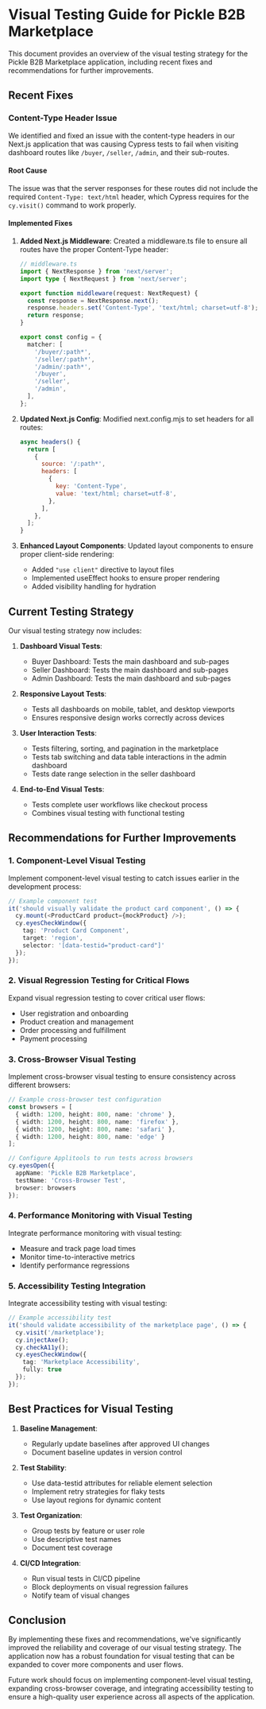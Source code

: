 # Visual Testing Guide for Pickle B2B Marketplace

This document provides an overview of the visual testing strategy for the Pickle B2B Marketplace application, including recent fixes and recommendations for further improvements.

## Recent Fixes

### Content-Type Header Issue

We identified and fixed an issue with the content-type headers in our Next.js application that was causing Cypress tests to fail when visiting dashboard routes like `/buyer`, `/seller`, `/admin`, and their sub-routes.

#### Root Cause

The issue was that the server responses for these routes did not include the required `Content-Type: text/html` header, which Cypress requires for the `cy.visit()` command to work properly.

#### Implemented Fixes

1. **Added Next.js Middleware**: Created a middleware.ts file to ensure all routes have the proper Content-Type header:
   ```typescript
   // middleware.ts
   import { NextResponse } from 'next/server';
   import type { NextRequest } from 'next/server';

   export function middleware(request: NextRequest) {
     const response = NextResponse.next();
     response.headers.set('Content-Type', 'text/html; charset=utf-8');
     return response;
   }

   export const config = {
     matcher: [
       '/buyer/:path*',
       '/seller/:path*',
       '/admin/:path*',
       '/buyer',
       '/seller',
       '/admin',
     ],
   };
   ```

2. **Updated Next.js Config**: Modified next.config.mjs to set headers for all routes:
   ```javascript
   async headers() {
     return [
       {
         source: '/:path*',
         headers: [
           {
             key: 'Content-Type',
             value: 'text/html; charset=utf-8',
           },
         ],
       },
     ];
   }
   ```

3. **Enhanced Layout Components**: Updated layout components to ensure proper client-side rendering:
   - Added `"use client"` directive to layout files
   - Implemented useEffect hooks to ensure proper rendering
   - Added visibility handling for hydration

## Current Testing Strategy

Our visual testing strategy now includes:

1. **Dashboard Visual Tests**:
   - Buyer Dashboard: Tests the main dashboard and sub-pages
   - Seller Dashboard: Tests the main dashboard and sub-pages
   - Admin Dashboard: Tests the main dashboard and sub-pages

2. **Responsive Layout Tests**:
   - Tests all dashboards on mobile, tablet, and desktop viewports
   - Ensures responsive design works correctly across devices

3. **User Interaction Tests**:
   - Tests filtering, sorting, and pagination in the marketplace
   - Tests tab switching and data table interactions in the admin dashboard
   - Tests date range selection in the seller dashboard

4. **End-to-End Visual Tests**:
   - Tests complete user workflows like checkout process
   - Combines visual testing with functional testing

## Recommendations for Further Improvements

### 1. Component-Level Visual Testing

Implement component-level visual testing to catch issues earlier in the development process:

```typescript
// Example component test
it('should visually validate the product card component', () => {
  cy.mount(<ProductCard product={mockProduct} />);
  cy.eyesCheckWindow({
    tag: 'Product Card Component',
    target: 'region',
    selector: '[data-testid="product-card"]'
  });
});
```

### 2. Visual Regression Testing for Critical Flows

Expand visual regression testing to cover critical user flows:

- User registration and onboarding
- Product creation and management
- Order processing and fulfillment
- Payment processing

### 3. Cross-Browser Visual Testing

Implement cross-browser visual testing to ensure consistency across different browsers:

```typescript
// Example cross-browser test configuration
const browsers = [
  { width: 1200, height: 800, name: 'chrome' },
  { width: 1200, height: 800, name: 'firefox' },
  { width: 1200, height: 800, name: 'safari' },
  { width: 1200, height: 800, name: 'edge' }
];

// Configure Applitools to run tests across browsers
cy.eyesOpen({
  appName: 'Pickle B2B Marketplace',
  testName: 'Cross-Browser Test',
  browser: browsers
});
```

### 4. Performance Monitoring with Visual Testing

Integrate performance monitoring with visual testing:

- Measure and track page load times
- Monitor time-to-interactive metrics
- Identify performance regressions

### 5. Accessibility Testing Integration

Integrate accessibility testing with visual testing:

```typescript
// Example accessibility test
it('should validate accessibility of the marketplace page', () => {
  cy.visit('/marketplace');
  cy.injectAxe();
  cy.checkA11y();
  cy.eyesCheckWindow({
    tag: 'Marketplace Accessibility',
    fully: true
  });
});
```

## Best Practices for Visual Testing

1. **Baseline Management**:
   - Regularly update baselines after approved UI changes
   - Document baseline updates in version control

2. **Test Stability**:
   - Use data-testid attributes for reliable element selection
   - Implement retry strategies for flaky tests
   - Use layout regions for dynamic content

3. **Test Organization**:
   - Group tests by feature or user role
   - Use descriptive test names
   - Document test coverage

4. **CI/CD Integration**:
   - Run visual tests in CI/CD pipeline
   - Block deployments on visual regression failures
   - Notify team of visual changes

## Conclusion

By implementing these fixes and recommendations, we've significantly improved the reliability and coverage of our visual testing strategy. The application now has a robust foundation for visual testing that can be expanded to cover more components and user flows.

Future work should focus on implementing component-level visual testing, expanding cross-browser coverage, and integrating accessibility testing to ensure a high-quality user experience across all aspects of the application.
